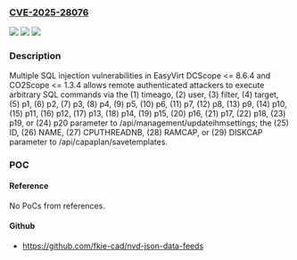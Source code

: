 ### [CVE-2025-28076](https://cve.mitre.org/cgi-bin/cvename.cgi?name=CVE-2025-28076)
![](https://img.shields.io/static/v1?label=Product&message=n%2Fa&color=blue)
![](https://img.shields.io/static/v1?label=Version&message=n%2Fa&color=blue)
![](https://img.shields.io/static/v1?label=Vulnerability&message=n%2Fa&color=brighgreen)

### Description

Multiple SQL injection vulnerabilities in EasyVirt DCScope <= 8.6.4 and CO2Scope <= 1.3.4 allows remote authenticated attackers to execute arbitrary SQL commands via the (1) timeago, (2) user, (3) filter, (4) target, (5) p1, (6) p2, (7) p3, (8) p4, (9) p5, (10) p6, (11) p7, (12) p8, (13) p9, (14) p10, (15) p11, (16) p12, (17) p13, (18) p14, (19) p15, (20) p16, (21) p17, (22) p18, (23) p19, or (24) p20 parameter to /api/management/updateihmsettings; the (25) ID, (26) NAME, (27) CPUTHREADNB, (28) RAMCAP, or (29) DISKCAP parameter to /api/capaplan/savetemplates.

### POC

#### Reference
No PoCs from references.

#### Github
- https://github.com/fkie-cad/nvd-json-data-feeds


